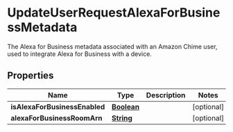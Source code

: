 

# UpdateUserRequestAlexaForBusinessMetadata

The Alexa for Business metadata associated with an Amazon Chime user, used to integrate Alexa for Business with a device.

## Properties

| Name | Type | Description | Notes |
|------------ | ------------- | ------------- | -------------|
|**isAlexaForBusinessEnabled** | [**Boolean**](Boolean.md) |  |  [optional] |
|**alexaForBusinessRoomArn** | [**String**](String.md) |  |  [optional] |



